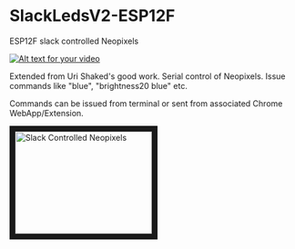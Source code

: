 # SlackLedsV2-ESP12F

ESP12F slack controlled Neopixels

[![Alt text for your video](https://img.youtube.com/vi/Wy8WlwN-bvc/0.jpg)](http://www.youtube.com/watch?v=Wy8WlwN-bvc)





Extended from Uri Shaked's good work. Serial control of Neopixels. Issue commands like "blue", "brightness20 blue" etc. 

Commands can be issued from terminal or sent from associated Chrome WebApp/Extension.  



<a href="http://www.youtube.com/watch?feature=player_embedded&v=Wy8WlwN-bvc
" target="_blank"><img src="http://img.youtube.com/vi/Wy8WlwN-bvc/0.jpg" 
alt="Slack Controlled Neopixels" width="240" height="180" border="10" /></a>
